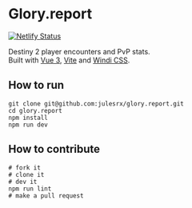 # Glory.report

[![Netlify Status](https://api.netlify.com/api/v1/badges/3cee23ff-467e-42d1-bdc5-0f0edd96de21/deploy-status)](https://app.netlify.com/sites/glory-report/deploys)

Destiny 2 player encounters and PvP stats.  
Built with [Vue 3](https://v3.vuejs.org/), [Vite](https://vitejs.dev/) and [Windi CSS](https://windicss.netlify.app/).

## How to run
```
git clone git@github.com:julesrx/glory.report.git
cd glory.report
npm install
npm run dev
```

## How to contribute
```
# fork it
# clone it
# dev it
npm run lint
# make a pull request
```
